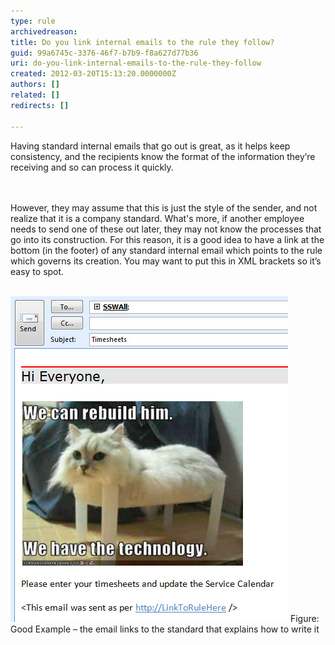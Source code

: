 ```yaml
---
type: rule
archivedreason: 
title: Do you link internal emails to the rule they follow?
guid: 99a6745c-3376-46f7-b7b9-f8a627d77b36
uri: do-you-link-internal-emails-to-the-rule-they-follow
created: 2012-03-20T15:13:20.0000000Z
authors: []
related: []
redirects: []

---
```



Having standard internal emails that go out is great, as it helps keep consistency, and the recipients know the format of the information they’re receiving and so can process it quickly.<br>
<br><excerpt class='endintro'></excerpt><br>
<p>However, they may assume that this is just the style of the sender, and not realize that it is a company standard. What's more, if another employee needs to send one of these out later, they may not know the processes that go into its construction. For this reason, it is a good idea to have a link at the bottom (in the footer) of any standard internal email which points to the rule which governs its creation. You may want to put this in XML brackets so it’s easy to spot.​​<br><br></p>
<img class="ms-rteCustom-ImageArea" border="0" alt="Link to rule" src="link-to-rule.jpg" /> <span class="ms-rteCustom-FigureGood">Figure: Good Example – the email links to the standard that explains how to write it</span>


